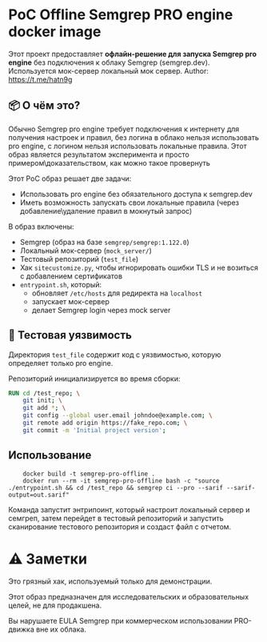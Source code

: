 # PoC Offline Semgrep PRO engine docker image
Этот проект предоставляет **офлайн-решение для запуска Semgrep pro engine** без подключения к облаку Semgrep (semgrep.dev).  
Используется мок-сервер локальный мок сервер.
Author: https://t.me/hatn9g

## 📦 О чём это?

Обычно Semgrep pro engine требует подключения к интернету для получения настроек и правил, без логина в облако нельзя использовать pro engine, с логином нельзя использовать локальные правила.
Этот образ является результатом эксперимента и просто примером\доказательством, как можно такое провернуть

Этот PoC образ решает две задачи:
 - Использовать pro engine без обязательного доступа к semgrep.dev
 - Иметь возможность запускать свои локальные правила (через добавление\удаление правил в мокнутый запрос)


В образ включены:

 - Semgrep (образ на базе `semgrep/semgrep:1.122.0`)
 - Локальный мок-сервер (`mock_server/`)
 - Тестовый репозиторий (`test_file`)
 - Хак `sitecustomize.py`, чтобы игнорировать ошибки TLS и не возиться с добавлением сертификатов
 - `entrypoint.sh`, который:
   - обновляет `/etc/hosts` для редиректа на `localhost`
   - запускает мок-сервер
   - делает Semgrep login через mock server


## 🧪 Тестовая уязвимость

Директория `test_file` содержит код с уязвимостью, которую определяет только pro engine.

Репозиторий инициализируется во время сборки:

```Dockerfile
RUN cd /test_repo; \
    git init; \
    git add *; \
    git config --global user.email johndoe@example.com; \
    git remote add origin https://fake_repo.com; \
    git commit -m 'Initial project version';
```


## Использование
```
    docker build -t semgrep-pro-offline .
    docker run --rm -it semgrep-pro-offline bash -c "source ./entrypoint.sh && cd /test_repo && semgrep ci --pro --sarif --sarif-output=out.sarif"
```

Команда запустит энтрипоинт, который настроит локальный сервер и семгреп, затем перейдет в тестовый репозиторий и запустить сканирование тестового репозитория и создаст файл с отчетом.

# ⚠️ Заметки

Это грязный хак, используемый только для демонстрации.

Этот образ предназначен для исследовательских и образовательных целей, не для продакшена.

Вы нарушаете EULA Semgrep при коммерческом использовании PRO-движка вне их облака.	

